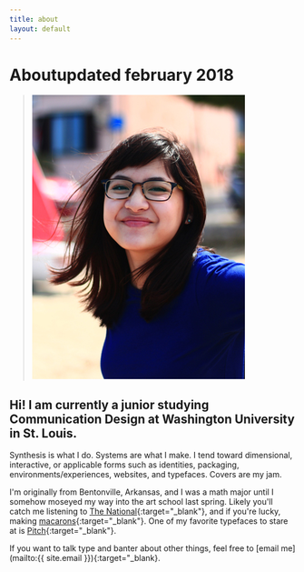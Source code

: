 ```yaml
---
title: about
layout: default
---
```


<h1 id="about"><span id="title">About</span><span id="date">updated february 2018</span></h1>

>![portrait](/images/portrait.jpg)

## Hi! I am currently a junior studying Communication Design at Washington University in St. Louis.

Synthesis is what I do. Systems are what I make. I tend toward dimensional, interactive, or applicable forms such as identities, packaging, environments/experiences, websites, and typefaces. Covers are my jam. 

I'm originally from Bentonville, Arkansas, and I was a math major until I somehow moseyed my way into the art school last spring. Likely you'll catch me listening to [The National](https://www.youtube.com/watch?v=i8yehVUF8h0){:target="_blank"}, and if you're lucky, making [macarons](../images/macaronmadness.jpg){:target="_blank"}. One of my favorite typefaces to stare at is [Pitch](https://klim.co.nz/retail-fonts/pitch/){:target="_blank"}.

If you want to talk type and banter about other things, feel free to [email me](mailto:{{ site.email }}){:target="_blank}.